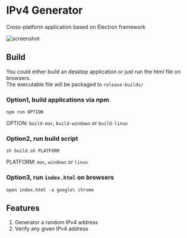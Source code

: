 # IPv4 Generator
Cross-platform application based on Electron framework

![screenshot](https://github.com/Catherine22/Notes/tree/master/IpGenerator/ip_generator.png)

## Build

You could either build an desktop application or just run the html file on browsers.       
The executable file will be packaged to ```release-builds/```     

### Option1, build applications via npm
```shell
npm run OPTION
```

OPTION: ```build-mac```, ```build-windows``` or ```build-linux```

### Option2, run build script
```shell
sh build.sh PLATFORM
```

PLATFORM: ```mac```, ```windows``` or ```linux```

### Option3, run ```index.html``` on browsers
```shell
open index.html -a google\ chrome
```


## Features
1. Generator a random IPv4 address      
2. Verify any given IPv4 address